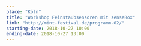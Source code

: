```yaml
---
place: "Köln"
title: "Workshop Feinstaubsensoren mit senseBox"
link: "http://mint-festival.de/programm-02/"
starting-date: 2018-10-27 10:00
ending-date: 2018-10-27 13:00
---
```


